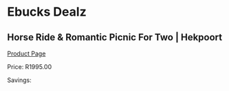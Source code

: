 
# Ebucks Dealz
## Horse Ride & Romantic Picnic For Two | Hekpoort
[Product Page](https://www.ebucks.com/web/shop/productSelected.do?prodId=265758605&catId=322194367)

Price: R1995.00

Savings: 


	